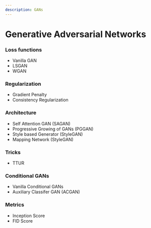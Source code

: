 ```yaml
---
description: GANs
---
```


# Generative Adversarial Networks

### Loss functions

* Vanilla GAN
* LSGAN
* WGAN

### Regularization

* Gradient Penalty
* Consistency Regularization

### Architecture

* Self Attention GAN \(SAGAN\)
* Progressive Growing of GANs \(PGGAN\)
* Style based Generator \(StyleGAN\)
* Mapping Network \(StyleGAN\)

### Tricks

* TTUR

### Conditional GANs

* Vanilla Conditional GANs
* Auxiliary Classifer GAN \(ACGAN\)

### Metrics

* Inception Score
* FID Score



